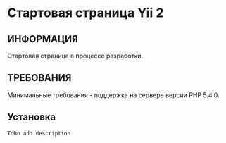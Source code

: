 Стартовая страница Yii 2
================================

ИНФОРМАЦИЯ
------------
Стартовая страница в процессе разработки.


ТРЕБОВАНИЯ
------------

Минимальные требования - поддержка на сервере версии PHP 5.4.0.


Установка
------------

~~~
ToDo add description
~~~
